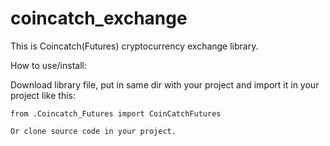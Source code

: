 # coincatch_exchange
This is Coincatch(Futures) cryptocurrency exchange library.

How to use/install:

  Download library file, put in same dir with your project and import it in your project like this:

    from .Coincatch_Futures import CoinCatchFutures

    Or clone source code in your project.
